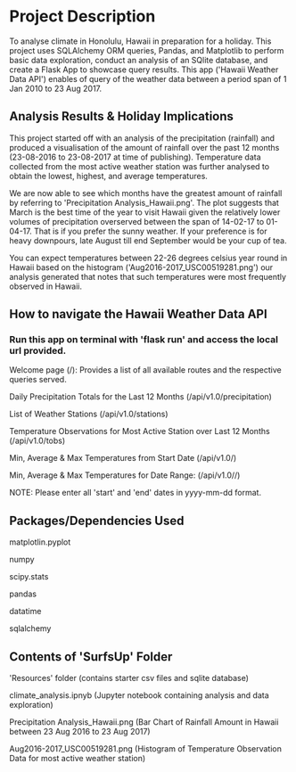# Project Description
To analyse climate in Honolulu, Hawaii in preparation for a holiday. This project uses SQLAlchemy ORM queries, Pandas, and Matplotlib to perform basic data exploration, conduct an analysis of an SQlite database, and create a Flask App to showcase query results. This app ('Hawaii Weather Data API') enables of query of the weather data between a period span of 1 Jan 2010 to 23 Aug 2017.

## Analysis Results & Holiday Implications

This project started off with an analysis of the precipitation (rainfall) and produced a visualisation of the amount of rainfall over the past 12 months (23-08-2016 to 23-08-2017 at time of publishing). Temperature data collected from the most active weather station was further analysed to obtain the lowest, highest, and average temperatures. 

We are now able to see which months have the greatest amount of rainfall by referring to 'Precipitation Analysis_Hawaii.png'. The plot suggests that March is the best time of the year to visit Hawaii given the relatively lower volumes of precipitation overserved between the span of 14-02-17 to 01-04-17. That is if you prefer the sunny weather. If your preference is for heavy downpours, late August till end September would be your cup of tea. 

You can expect temperatures between 22-26 degrees celsius year round in Hawaii based on the histogram ('Aug2016-2017_USC00519281.png') our analysis generated that notes that such temperatures were most frequently observed in Hawaii.

## How to navigate the Hawaii Weather Data API

### Run this app on terminal with 'flask run' and access the local url provided.

Welcome page (/): Provides a list of all available routes and the respective queries served.

Daily Precipitation Totals for the Last 12 Months (/api/v1.0/precipitation)

List of Weather Stations (/api/v1.0/stations)

Temperature Observations for Most Active Station over Last 12 Months (/api/v1.0/tobs)

Min, Average & Max Temperatures from Start Date (/api/v1.0/<start>)

Min, Average & Max Temperatures for Date Range: (/api/v1.0/<start>/<end>)

NOTE: Please enter all 'start' and 'end' dates in yyyy-mm-dd format.

  
## Packages/Dependencies Used

matplotlin.pyplot

numpy

scipy.stats

pandas

datatime

sqlalchemy


## Contents of 'SurfsUp' Folder

'Resources' folder (contains starter csv files and sqlite database)

climate_analysis.ipnyb (Jupyter notebook containing analysis and data exploration)

Precipitation Analysis_Hawaii.png (Bar Chart of Rainfall Amount in Hawaii between 23 Aug 2016 to 23 Aug 2017)

Aug2016-2017_USC00519281.png (Histogram of Temperature Observation Data for most active weather station)
